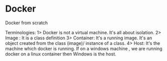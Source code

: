 # Docker
Docker from scratch

Terminologies: 
1> Docker is not a virtual machine. It's all about isolation.
2> Image : It is a class definition
3> Container: It's a running image. It's an object created from the class (image)/ instance of a class.
4> Host: It's the machine which docker is running. If on a windows machine , we are running docker on a linux container then Windows is the host. 







